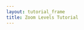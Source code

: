 ```yaml
---
layout: tutorial_frame
title: Zoom Levels Tutorial
---
```

<script type="module">
	import L, {Map, TileLayer, Control, DomUtil} from 'leaflet';

	const map = new Map('map', {
		minZoom: 0,
		maxZoom: 18,
		zoomSnap: 0,
		zoomDelta: 0.25
	});

	const cartodbAttribution = '&copy; <a href="https://www.openstreetmap.org/copyright">OpenStreetMap</a> contributors, &copy; <a href="https://carto.com/attribution">CARTO</a>';

	const positron = new TileLayer('https://{s}.basemaps.cartocdn.com/light_all/{z}/{x}/{y}.png', {
		attribution: cartodbAttribution
	}).addTo(map);

	const ZoomViewer = Control.extend({
		onAdd() {
			const container = DomUtil.create('div');
			const gauge = DomUtil.create('div');
			container.style.width = '200px';
			container.style.background = 'rgba(255,255,255,0.5)';
			container.style.textAlign = 'left';
			map.on('zoomstart zoom zoomend', (ev) => {
				gauge.innerHTML = `Zoom level: ${map.getZoom()}`;
			});
			container.appendChild(gauge);
			return container;
		}
	});

	const zoomViewerControl = (new ZoomViewer()).addTo(map);

	map.setView([0, 0], 0);

	globalThis.L = L; // only for debugging in the developer console
	globalThis.map = map; // only for debugging in the developer console
</script>
